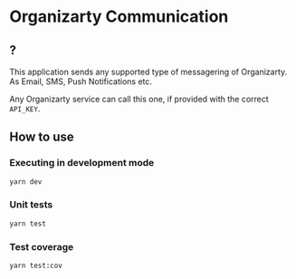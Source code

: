# Organizarty Communication

## ?

This application sends any supported type of messagering of Organizarty. As Email, SMS, Push Notifications etc.

Any Organizarty service can call this one, if provided with the correct `API_KEY`.

## How to use

### Executing in development mode

```bash
yarn dev
```

### Unit tests

```bash
yarn test
```

### Test coverage

```bash
yarn test:cov
```

